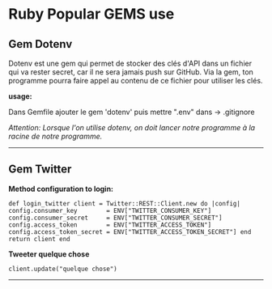 # Ruby Popular GEMS use

## Gem Dotenv

<p>Dotenv est une gem qui permet de stocker des clés d'API dans un fichier qui va rester secret, car il ne sera jamais push sur GitHub.
Via la gem, ton programme pourra faire appel au contenu de ce fichier pour utiliser les clés.</p>

**usage:**

<p>Dans Gemfile ajouter le gem 'dotenv' puis mettre ".env" dans -> .gitignore 

*Attention: Lorsque l'on utilise dotenv, on doit lancer notre programme à la racine de notre programme.* </p>

------------------------------------

## Gem Twitter

**Method configuration to login:**

`def login_twitter
  client = Twitter::REST::Client.new do |config|
    config.consumer_key        = ENV["TWITTER_CONSUMER_KEY"]
    config.consumer_secret     = ENV["TWITTER_CONSUMER_SECRET"]
    config.access_token        = ENV["TWITTER_ACCESS_TOKEN"]
    config.access_token_secret = ENV["TWITTER_ACCESS_TOKEN_SECRET"]
  end
  return client
end`

**Tweeter quelque chose**

`client.update("quelque chose")`



------------------------------------

